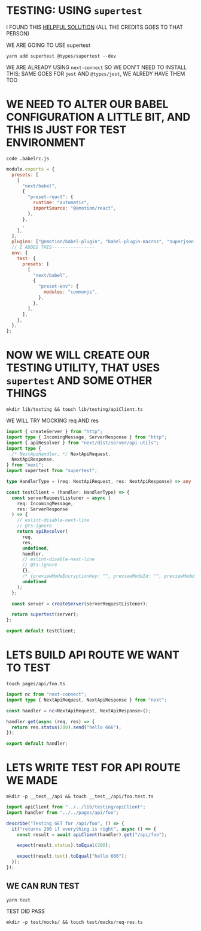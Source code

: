 # TESTING: USING `supertest`

I FOUND THIS [HELPFUL SOLUTION](https://github.com/KennFatt/nextjs-api-routes-testing) (ALL THE CREDITS GOES TO THAT PERSON)

WE ARE GOING TO USE supertest

```
yarn add supertest @types/supertest --dev
```

WE ARE ALREADY USING `next-connect` SO WE DON'T NEED TO INSTALL THIS; SAME GOES FOR `jest` AND `@types/jest`, WE ALREDY HAVE THEM TOO 

# WE NEED TO ALTER OUR BABEL CONFIGURATION A LITTLE BIT, AND THIS IS JUST FOR TEST ENVIRONMENT

```
code .babelrc.js
```

```js
module.exports = {
  presets: [
    [
      "next/babel",
      {
        "preset-react": {
          runtime: "automatic",
          importSource: "@emotion/react",
        },
      },
      ,
    ],
  ],
  plugins: ["@emotion/babel-plugin", "babel-plugin-macros", "superjson-next"],
  // I ADDED THIS----------------
  env: {
    test: {
      presets: [
        [
          "next/babel",
          {
            "preset-env": {
              modules: "commonjs",
            },
          },
        ],
      ],
    },
  },
};

```

# NOW WE WILL CREATE OUR TESTING UTILITY, THAT USES `supertest` AND SOME OTHER THINGS 

```
mkdir lib/testing && touch lib/testing/apiClient.ts
```

WE WILL TRY MOCKING req AND res

```ts
import { createServer } from "http";
import type { IncomingMessage, ServerResponse } from "http";
import { apiResolver } from "next/dist/server/api-utils";
import type {
  /* NextApiHandler, */ NextApiRequest,
  NextApiResponse,
} from "next";
import supertest from "supertest";

type HandlerType = (req: NextApiRequest, res: NextApiResponse) => any | void;

const testClient = (handler: HandlerType) => {
  const serverRequestListener = async (
    req: IncomingMessage,
    res: ServerResponse
  ) => {
    // eslint-disable-next-line
    // @ts-ignore
    return apiResolver(
      req,
      res,
      undefined,
      handler,
      // eslint-disable-next-line
      // @ts-ignore
      {},
      /* {previewModeEncryptionKey: "", previewModeId: "", previewModeSigningKey: ""} */
      undefined
    );
  };

  const server = createServer(serverRequestListener);

  return supertest(server);
};

export default testClient;
```

# LETS BUILD API ROUTE WE WANT TO TEST

```
touch pages/api/foo.ts
```

```ts
import nc from "next-connect";
import type { NextApiRequest, NextApiResponse } from "next";

const handler = nc<NextApiRequest, NextApiResponse>();

handler.get(async (req, res) => {
  return res.status(200).send("hello 666");
});

export default handler;
```

# LETS WRITE TEST FOR API ROUTE WE MADE

```
mkdir -p __test__/api && touch __test__/api/foo.test.ts
```

```ts
import apiClient from "../../lib/testing/apiClient";
import handler from "../../pages/api/foo";

describe("Testing GET for /api/foo", () => {
  it("returns 200 if everything is right", async () => {
    const result = await apiClient(handler).get("/api/foo");

    expect(result.status).toEqual(200);

    expect(result.text).toEqual("hello 666");
  });
});
```

## WE CAN RUN TEST

```
yarn test
```

TEST DID PASS


```
mkdir -p test/mocks/ && touch test/mocks/req-res.ts
```

```ts

```



<!-- ## STYLING

USING TAILWIND TOGETHER WITH EMOTION (**TWIN MACRO BY ben-rogerson**)

twin.macro with emotion (explained)

<https://github.com/ben-rogerson/twin.examples/tree/master/next-emotion>


typescript emotion example (very nice, has more stuff) (maybe is missing something but it is a good starter to build upon):

<https://github.com/ben-rogerson/twin.examples/tree/master/next-emotion-typescript>

**THESE ARE THE DOCS FOR TWIN MACRO**

<https://github.com/ben-rogerson/twin.macro/tree/master/docs>

**MUST READ**: (UNDER RESOURCS)

<https://github.com/ben-rogerson/twin.macro#resources>

MOST IMPORTAT THING (AT LEAST FOR ME): USE `css={[tw``]}` FOR DYNAMIC STYLES, AND USE `tw=""` OTHERVISE

## ANIMATIONS AND TRANSITIONS

FRAMER MOTION (SOMETIMES I DON'T LIKE HOW IT WORKS BECAUSE IT TENDS TO RANDOMLY SETS display PROPERTY) (IF YOU ARE ANIMATING SIZES)

## COLOR MODE

next-themes

# STATE MANGEMENT

xstate @xstate/react

# AUTHENTICATION

next-auth

# DATABASES

PRODUCTION: `PostgreSQL 13.3` ON `Supabase`

DEVELOPMENT: `PostgreSQL 13.3` SPINNED UP WITH DOCKER

ORM: Prisma

Redis 5.0.8:

PRODUCTION: `Upstash`

DEVELOPMENT: `Another Docker Container`

# EXPIRATION SERVICE, MAYBE ALSO, "SPECIAL CART SERVICE"

USING `BullMQ`


 -->

 <!-- 

## IDEAS

`WE SHOULD BUILD ECHO API (LIKE A STREAMING SERVER BUT MANUAL)`

WE SHOULD PUT CART IN A DETABSE, INSTEAD OF LOCAL STORAGE (BECAUSE IF WE USE THIS SERVER SIDE WE CAN EXPIRE CART, WE CAN DESTROY CART OBJECT)

MAYBE CART SHOULD BE KEPT IN REDIS, AND EXPIRE AFTER 3 HOURS IF LEFT TO BE STALE

WE NEED A STEP TO CHECK IF MAYBE SOMEONE BOUGHT SOMETHING AND STUFF IN CART IS MISSING (WHEN THAT HAPPENS USER SHOULD BE GIVEN THE INFO THAT "SOMEONE BOUGHT PRODUCT AS HE WAS FILLING CART", HE SHOULDN'T HAV ANY OPTIONS TO DO, JUST INFO AND WE LOWER HIS PRODUCT COUNT, OR IF THERE IS NONE WE REMOVE THE PRODUCT)
(LOW COUNT PRODUCTS SHOULD BE MARKED AS `HOT` OR WE SHOULD HAVE INFO: "HURRY UP, ONLY 10 LEFT IN STOCK") 

ORDER MARKED AS EXPIRED

CHECKING STOCK

CHECKING STOCK EVERY TIME USERS ADD TO CART

WHEN SEEDING YOU SHOULD SHOW ONE PRODUCT NOT IN STOCK AND THEN ONE PRODUCT IN STOCK AND SO ON AND SO ON (FOR EASIER DEVELOPMENT)


ADD TWO SCRIPTS FOR STARTING DEV DATBASES

AND OTHER FOR KILLING DATBASES, BECAUSE WE CAN KILL CONTAINER BY NAME, NOT JUST BY HIS ID 

FOR IMAGE UPLOAD USE CLOUDINARY


IMPLEMENT FAVORITE PRODUCTS OR WISHLIST 


 -->

